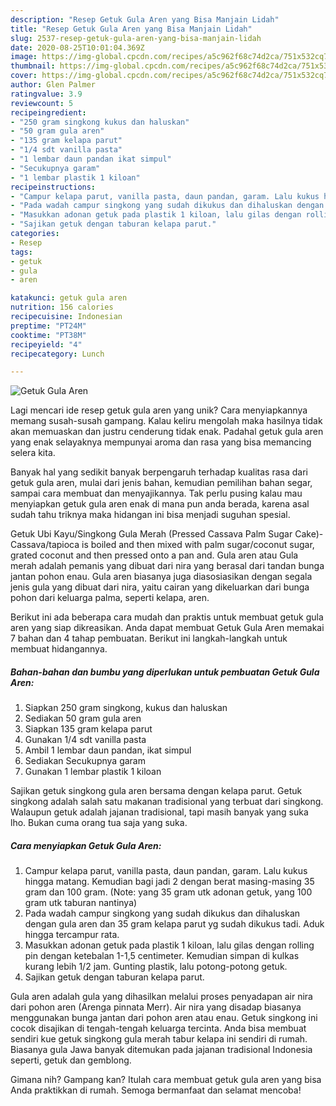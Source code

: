 ```yaml
---
description: "Resep Getuk Gula Aren yang Bisa Manjain Lidah"
title: "Resep Getuk Gula Aren yang Bisa Manjain Lidah"
slug: 2537-resep-getuk-gula-aren-yang-bisa-manjain-lidah
date: 2020-08-25T10:01:04.369Z
image: https://img-global.cpcdn.com/recipes/a5c962f68c74d2ca/751x532cq70/getuk-gula-aren-foto-resep-utama.jpg
thumbnail: https://img-global.cpcdn.com/recipes/a5c962f68c74d2ca/751x532cq70/getuk-gula-aren-foto-resep-utama.jpg
cover: https://img-global.cpcdn.com/recipes/a5c962f68c74d2ca/751x532cq70/getuk-gula-aren-foto-resep-utama.jpg
author: Glen Palmer
ratingvalue: 3.9
reviewcount: 5
recipeingredient:
- "250 gram singkong kukus dan haluskan"
- "50 gram gula aren"
- "135 gram kelapa parut"
- "1/4 sdt vanilla pasta"
- "1 lembar daun pandan ikat simpul"
- "Secukupnya garam"
- "1 lembar plastik 1 kiloan"
recipeinstructions:
- "Campur kelapa parut, vanilla pasta, daun pandan, garam. Lalu kukus hingga matang. Kemudian bagi jadi 2 dengan berat masing-masing 35 gram dan 100 gram. (Note: yang 35 gram utk adonan getuk, yang 100 gram utk taburan nantinya)"
- "Pada wadah campur singkong yang sudah dikukus dan dihaluskan dengan gula aren dan 35 gram kelapa parut yg sudah dikukus tadi. Aduk hingga tercampur rata."
- "Masukkan adonan getuk pada plastik 1 kiloan, lalu gilas dengan rolling pin dengan ketebalan 1-1,5 centimeter. Kemudian simpan di kulkas kurang lebih 1/2 jam. Gunting plastik, lalu potong-potong getuk."
- "Sajikan getuk dengan taburan kelapa parut."
categories:
- Resep
tags:
- getuk
- gula
- aren

katakunci: getuk gula aren 
nutrition: 156 calories
recipecuisine: Indonesian
preptime: "PT24M"
cooktime: "PT38M"
recipeyield: "4"
recipecategory: Lunch

---
```



![Getuk Gula Aren](https://img-global.cpcdn.com/recipes/a5c962f68c74d2ca/751x532cq70/getuk-gula-aren-foto-resep-utama.jpg)

Lagi mencari ide resep getuk gula aren yang unik? Cara menyiapkannya memang susah-susah gampang. Kalau keliru mengolah maka hasilnya tidak akan memuaskan dan justru cenderung tidak enak. Padahal getuk gula aren yang enak selayaknya mempunyai aroma dan rasa yang bisa memancing selera kita.

Banyak hal yang sedikit banyak berpengaruh terhadap kualitas rasa dari getuk gula aren, mulai dari jenis bahan, kemudian pemilihan bahan segar, sampai cara membuat dan menyajikannya. Tak perlu pusing kalau mau menyiapkan getuk gula aren enak di mana pun anda berada, karena asal sudah tahu triknya maka hidangan ini bisa menjadi suguhan spesial.

Getuk Ubi Kayu/Singkong Gula Merah (Pressed Cassava Palm Sugar Cake)- Cassava/tapioca is boiled and then mixed with palm sugar/coconut sugar, grated coconut and then pressed onto a pan and. Gula aren atau Gula merah adalah pemanis yang dibuat dari nira yang berasal dari tandan bunga jantan pohon enau. Gula aren biasanya juga diasosiasikan dengan segala jenis gula yang dibuat dari nira, yaitu cairan yang dikeluarkan dari bunga pohon dari keluarga palma, seperti kelapa, aren.


Berikut ini ada beberapa cara mudah dan praktis untuk membuat getuk gula aren yang siap dikreasikan. Anda dapat membuat Getuk Gula Aren memakai 7 bahan dan 4 tahap pembuatan. Berikut ini langkah-langkah untuk membuat hidangannya.

<!--inarticleads1-->

##### Bahan-bahan dan bumbu yang diperlukan untuk pembuatan Getuk Gula Aren:

1. Siapkan 250 gram singkong, kukus dan haluskan
1. Sediakan 50 gram gula aren
1. Siapkan 135 gram kelapa parut
1. Gunakan 1/4 sdt vanilla pasta
1. Ambil 1 lembar daun pandan, ikat simpul
1. Sediakan Secukupnya garam
1. Gunakan 1 lembar plastik 1 kiloan


Sajikan getuk singkong gula aren bersama dengan kelapa parut. Getuk singkong adalah salah satu makanan tradisional yang terbuat dari singkong. Walaupun getuk adalah jajanan tradisional, tapi masih banyak yang suka lho. Bukan cuma orang tua saja yang suka. 

<!--inarticleads2-->

##### Cara menyiapkan Getuk Gula Aren:

1. Campur kelapa parut, vanilla pasta, daun pandan, garam. Lalu kukus hingga matang. Kemudian bagi jadi 2 dengan berat masing-masing 35 gram dan 100 gram. (Note: yang 35 gram utk adonan getuk, yang 100 gram utk taburan nantinya)
1. Pada wadah campur singkong yang sudah dikukus dan dihaluskan dengan gula aren dan 35 gram kelapa parut yg sudah dikukus tadi. Aduk hingga tercampur rata.
1. Masukkan adonan getuk pada plastik 1 kiloan, lalu gilas dengan rolling pin dengan ketebalan 1-1,5 centimeter. Kemudian simpan di kulkas kurang lebih 1/2 jam. Gunting plastik, lalu potong-potong getuk.
1. Sajikan getuk dengan taburan kelapa parut.


Gula aren adalah gula yang dihasilkan melalui proses penyadapan air nira dari pohon aren (Arenga pinnata Merr). Air nira yang disadap biasanya menggunakan bunga jantan dari pohon aren atau enau. Getuk singkong ini cocok disajikan di tengah-tengah keluarga tercinta. Anda bisa membuat sendiri kue getuk singkong gula merah tabur kelapa ini sendiri di rumah. Biasanya gula Jawa banyak ditemukan pada jajanan tradisional Indonesia seperti, getuk dan gemblong. 

Gimana nih? Gampang kan? Itulah cara membuat getuk gula aren yang bisa Anda praktikkan di rumah. Semoga bermanfaat dan selamat mencoba!
